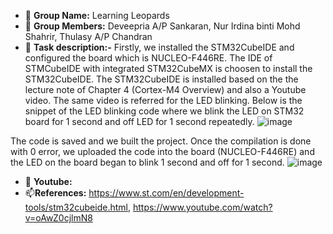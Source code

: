 - 👋 **Group Name:** Learning Leopards 
- 👀 **Group Members:** Deveepria A/P Sankaran, Nur Irdina binti Mohd Shahrir, Thulasy A/P Chandran
- 🌱 **Task description:-** 
Firstly, we installed the STM32CubeIDE and configured the board which is NUCLEO-F446RE. The IDE of STMCubeIDE with integrated STM32CubeMX is choosen to install the STM32CubeIDE. The STM32CubeIDE is installed based on the the lecture note of Chapter 4 (Cortex-M4 Overview) and also a Youtube video. The same video is referred for the LED blinking. Below is the snippet of the LED blinking code where we blink the LED on STM32 board for 1 second and off LED for 1 second repeatedly.
![image](https://user-images.githubusercontent.com/92903308/203849748-11606ea6-f28d-4cfb-9570-1ce778689405.png)

The code is saved and we built the project. Once the compilation is done with 0 error, we uploaded the code into the board (NUCLEO-F446RE) and the LED on the board began to blink 1 second and off for 1 second.
![image](https://user-images.githubusercontent.com/92903308/203847882-590b8e42-fc1a-4f6e-81b2-97e29b498215.png)
- 💞️ **Youtube:** 
- 📫**References:** https://www.st.com/en/development-tools/stm32cubeide.html, https://www.youtube.com/watch?v=oAwZ0cjlmN8 
 
